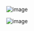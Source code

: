 ![image](https://user-images.githubusercontent.com/115836621/224074266-b10f3666-2c0f-42d8-a46b-bce600b205e9.png)



![image](https://user-images.githubusercontent.com/115836621/224074433-f575ac9f-d082-4240-80b8-5382931f640b.png)



